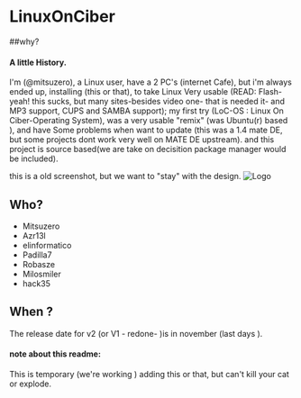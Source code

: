 # LinuxOnCiber

##why?

#### A little History.
 I'm (@mitsuzero), a Linux user, have a 2 PC's (internet Cafe), but i'm always ended up, installing (this or that), to take Linux
 Very usable (READ: Flash-yeah! this sucks, but many sites-besides video one- that is needed it- and MP3 support, CUPS  and SAMBA support);
 my first try (LoC-OS : Linux On Ciber-Operating System), was a very usable "remix" (was Ubuntu(r) based ), and have 
 Some problems when want to update (this was a 1.4 mate DE, but some projects dont work very well on MATE DE upstream). and this 
 project is source based(we are take on decisition package manager would be included).
 
  this is a old screenshot, but we want to "stay" with the design.
 ![Logo](https://scontent-lax3-1.xx.fbcdn.net/t31.0-8/1404574_700065576670802_5471509_o.jpg "BT-Technologies")

 
## Who? 
* Mitsuzero
* Azr13l
* elinformatico
* Padilla7
* Robasze
* Milosmiler
* hack35

## When ?
  The release date for v2 (or V1 - redone- )is in november (last days ).
  
  #### note about this readme:
  This is temporary (we're working ) adding this or that, but can't kill your cat or explode.
